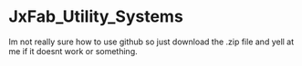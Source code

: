 # JxFab_Utility_Systems
Im not really sure how to use github so just download the .zip file and yell at me if it doesnt work or something.
